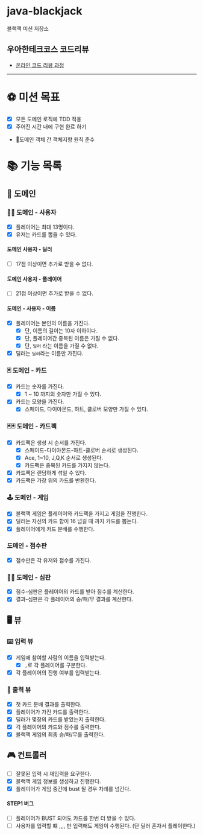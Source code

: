 # java-blackjack

블랙잭 미션 저장소

## 우아한테크코스 코드리뷰

- [온라인 코드 리뷰 과정](https://github.com/woowacourse/woowacourse-docs/blob/master/maincourse/README.md)

---

# ⚽️ 미션 목표

- [x] 모든 도메인 로직에 TDD 적용
- [x] 주어진 시간 내에 구현 완료 하기
- 🤔도메인 객체 간 객체지향 원칙 준수

# 📚 기능 목록

## 👥 도메인

### 🙋‍♂️ 도메인 - 사용자

- [x] 플레이어는 최대 13명이다.
- [x] 유저는 카드를 뽑을 수 있다.

#### 도메인 사용자 - 딜러

- [ ] 17점 이상이면 추가로 받을 수 없다.

#### 도메인 사용자 - 플레이어

- [ ] 21점 이상이면 추가로 받을 수 없다.

#### 도메인 - 사용자 - 이름

- [x] 플레이어는 본인의 이름을 가진다.
  - [x] 단, 이름의 길이는 10자 이하이다.
  - [x] 단, 플레이어간 중복된 이름은 가질 수 없다.
  - [x] 단, `딜러` 라는 이름을 가질 수 없다.

- [x] 딜러는 `딜러`라는 이름만 가진다.

### 🃏️ 도메인 - 카드

- [x] 카드는 숫자를 가진다.
  - [x] 1 ~ 10 까지의 숫자만 가질 수 있다.
- [x] 카드는 모양을 가진다.
  - [x] 스페이드, 다이아몬드, 하트, 클로버 모양만 가질 수 있다.

### 🃏🃏 도메인 - 카드팩

- [x] 카드팩은 생성 시 순서를 가진다.
  - [x] 스페이드-다이아몬드-하트-클로버 순서로 생성된다.
  - [x] Ace, 1~10, J,Q,K 순서로 생성된다.
  - [x] 카드팩은 중복된 카드를 가지지 않는다.
- [x] 카드팩은 랜덤하게 섞일 수 있다.
- [x] 카드팩은 가장 위의 카드를 반환한다.

### 🕹️ 도메인 - 게임

- [x] 블랙잭 게임은 플레이어와 카드팩을 가지고 게임을 진행한다.
- [x] 딜러는 자신의 카드 합이 16 넘길 때 까지 카드를 뽑는다.
- [x] 플레이어에게 카드 분배를 수행한다.

### 도메인 - 점수판

- [x] 점수판은 각 유저와 점수를 가진다.

### 🧑‍⚖️ 도메인 - 심판

- [x] 점수-심판은 플레이어의 카드를 받아 점수를 계산한다.
- [x] 결과-심판은 각 플레이어의 승/패/무 결과를 계산한다.

## 🖥️ 뷰

### ⌨️ 입력 뷰

- [x] 게임에 참여할 사람의 이름을 입력받는다.
  - [x] `,`로 각 플레이어를 구분한다.
- [x] 각 플레이어의 진행 여부를 입력받는다.

### 👀️ 출력 뷰

- [x] 첫 카드 분배 결과를 출력한다.
- [x] 플레이어가 가진 카드를 출력한다.
- [x] 딜러가 몇장의 카드를 받았는지 출력한다.
- [x] 각 플레이어의 카드와 점수를 출력한다.
- [x] 블랙잭 게임의 최종 승/패/무를 출력한다.

## 🎮 컨트롤러

- [ ] 잘못된 입력 시 재입력을 요구한다.
- [x] 블랙잭 게임 정보를 생성하고 진행한다.
- [x] 플레이어가 게임 중간에 bust 될 경우 차례를 넘긴다.

#### STEP1 버그

- [ ] 플레이어가 BUST 되어도 카드를 한번 더 받을 수 있다.
- [ ] 사용자를 입력할 떄 ,,,, 만 입력해도 게임이 수행된다. (단 딜러 혼자서 플레이한다.)

